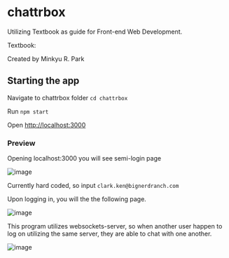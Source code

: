 # chattrbox

Utilizing Textbook as guide for Front-end Web Development. 

Textbook: 

Created by Minkyu R. Park

## Starting the app

Navigate to chattrbox folder ``` cd chattrbox ```

Run ``` npm start ```

Open [http://localhost:3000](http://localhost:3000)

### Preview

Opening localhost:3000 you will see semi-login page

![image](https://user-images.githubusercontent.com/36967168/174749067-44e18d37-ae92-421e-a23c-4e2eb1f4ebf1.png)

Currently hard coded, so input ` clark.ken@bignerdranch.com `

Upon logging in, you will the the following page.

![image](https://user-images.githubusercontent.com/36967168/174749933-2bec1ee9-24f3-4c7d-bff1-3274a073e6c6.png)

This program utilizes websockets-server, so when another user happen to log on utilizing the same server, they are able to chat with one another.

![image](https://user-images.githubusercontent.com/36967168/174750594-81cbaa28-3e18-42aa-b931-a3ece6892933.png)



